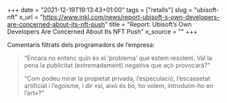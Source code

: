 +++
date = "2021-12-19T19:13:43+01:00"
tags = ["retalls"]
slug = "ubisoft-nft"
x_url = "https://www.inkl.com/news/report-ubisoft-s-own-developers-are-concerned-about-its-nft-push"
title = "Report: Ubisoft’s Own Developers Are Concerned About Its NFT Push"
x_source = ""
+++


Comentaris filtrats dels programadors de l’empresa:

> “Encara no entenc quin és el ‘problema’ que estem resolent. Val la pena la publicitat (extremadament) negativa que açò provocarà?”
> 
> “Com podeu mirar la propietat privada, l’especulació, l’escassetat artificial i l’egoisme, i dir «sí, això és bo, ho volem, introduïm-ho en l’art»?”
